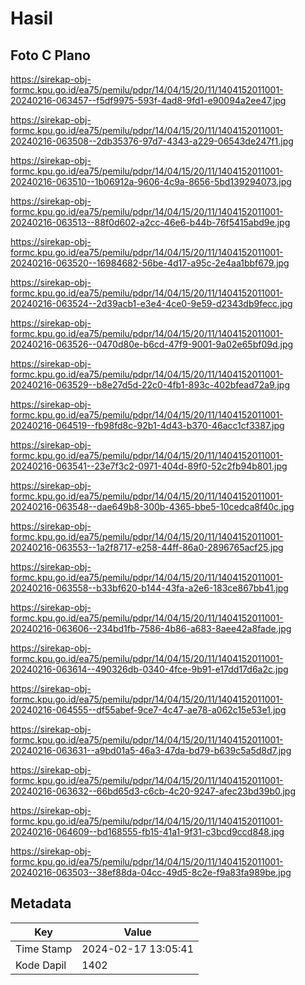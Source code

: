 # Hasil

## Foto C Plano

https://sirekap-obj-formc.kpu.go.id/ea75/pemilu/pdpr/14/04/15/20/11/1404152011001-20240216-063457--f5df9975-593f-4ad8-9fd1-e90094a2ee47.jpg

https://sirekap-obj-formc.kpu.go.id/ea75/pemilu/pdpr/14/04/15/20/11/1404152011001-20240216-063508--2db35376-97d7-4343-a229-06543de247f1.jpg

https://sirekap-obj-formc.kpu.go.id/ea75/pemilu/pdpr/14/04/15/20/11/1404152011001-20240216-063510--1b06912a-9606-4c9a-8656-5bd139294073.jpg

https://sirekap-obj-formc.kpu.go.id/ea75/pemilu/pdpr/14/04/15/20/11/1404152011001-20240216-063513--88f0d602-a2cc-46e6-b44b-76f5415abd9e.jpg

https://sirekap-obj-formc.kpu.go.id/ea75/pemilu/pdpr/14/04/15/20/11/1404152011001-20240216-063520--16984682-56be-4d17-a95c-2e4aa1bbf679.jpg

https://sirekap-obj-formc.kpu.go.id/ea75/pemilu/pdpr/14/04/15/20/11/1404152011001-20240216-063524--2d39acb1-e3e4-4ce0-9e59-d2343db9fecc.jpg

https://sirekap-obj-formc.kpu.go.id/ea75/pemilu/pdpr/14/04/15/20/11/1404152011001-20240216-063526--0470d80e-b6cd-47f9-9001-9a02e65bf09d.jpg

https://sirekap-obj-formc.kpu.go.id/ea75/pemilu/pdpr/14/04/15/20/11/1404152011001-20240216-063529--b8e27d5d-22c0-4fb1-893c-402bfead72a9.jpg

https://sirekap-obj-formc.kpu.go.id/ea75/pemilu/pdpr/14/04/15/20/11/1404152011001-20240216-064519--fb98fd8c-92b1-4d43-b370-46acc1cf3387.jpg

https://sirekap-obj-formc.kpu.go.id/ea75/pemilu/pdpr/14/04/15/20/11/1404152011001-20240216-063541--23e7f3c2-0971-404d-89f0-52c2fb94b801.jpg

https://sirekap-obj-formc.kpu.go.id/ea75/pemilu/pdpr/14/04/15/20/11/1404152011001-20240216-063548--dae649b8-300b-4365-bbe5-10cedca8f40c.jpg

https://sirekap-obj-formc.kpu.go.id/ea75/pemilu/pdpr/14/04/15/20/11/1404152011001-20240216-063553--1a2f8717-e258-44ff-86a0-2896765acf25.jpg

https://sirekap-obj-formc.kpu.go.id/ea75/pemilu/pdpr/14/04/15/20/11/1404152011001-20240216-063558--b33bf620-b144-43fa-a2e6-183ce867bb41.jpg

https://sirekap-obj-formc.kpu.go.id/ea75/pemilu/pdpr/14/04/15/20/11/1404152011001-20240216-063606--234bd1fb-7586-4b86-a683-8aee42a8fade.jpg

https://sirekap-obj-formc.kpu.go.id/ea75/pemilu/pdpr/14/04/15/20/11/1404152011001-20240216-063614--490326db-0340-4fce-9b91-e17dd17d6a2c.jpg

https://sirekap-obj-formc.kpu.go.id/ea75/pemilu/pdpr/14/04/15/20/11/1404152011001-20240216-064555--df55abef-9ce7-4c47-ae78-a062c15e53e1.jpg

https://sirekap-obj-formc.kpu.go.id/ea75/pemilu/pdpr/14/04/15/20/11/1404152011001-20240216-063631--a9bd01a5-46a3-47da-bd79-b639c5a5d8d7.jpg

https://sirekap-obj-formc.kpu.go.id/ea75/pemilu/pdpr/14/04/15/20/11/1404152011001-20240216-063632--66bd65d3-c6cb-4c20-9247-afec23bd39b0.jpg

https://sirekap-obj-formc.kpu.go.id/ea75/pemilu/pdpr/14/04/15/20/11/1404152011001-20240216-064609--bd168555-fb15-41a1-9f31-c3bcd9ccd848.jpg

https://sirekap-obj-formc.kpu.go.id/ea75/pemilu/pdpr/14/04/15/20/11/1404152011001-20240216-063503--38ef88da-04cc-49d5-8c2e-f9a83fa989be.jpg


## Metadata

| Key        | Value               |
| ---------- | ------------------- |
| Time Stamp | 2024-02-17 13:05:41 |
| Kode Dapil | 1402                |



